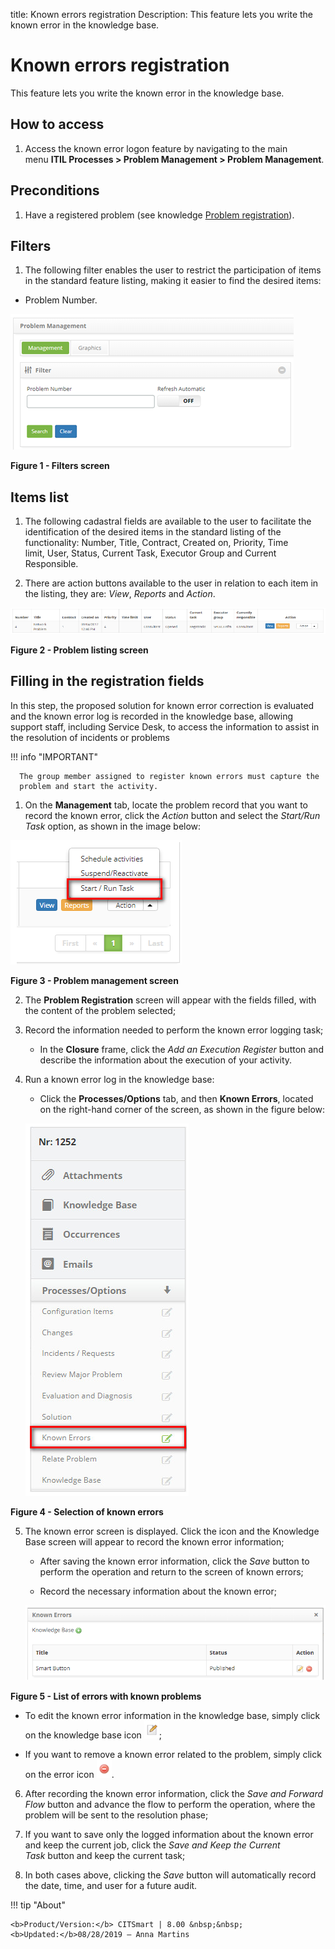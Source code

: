 title: Known errors registration
Description: This feature lets you write the known error in the knowledge base.

# Known errors registration

This feature lets you write the known error in the knowledge base.

How to access
-------------

1.  Access the known error logon feature by navigating to the main menu **ITIL
    Processes > Problem Management > Problem Management**.

Preconditions
-------------

1.  Have a registered problem (see knowledge [Problem registration][1]).

Filters
-------

1.  The following filter enables the user to restrict the participation of items
    in the standard feature listing, making it easier to find the desired items:

-   Problem Number.

 ![Criar](images/errors-1.png)

**Figure 1 - Filters screen**

Items list
----------

1.  The following cadastral fields are available to the user to facilitate the
    identification of the desired items in the standard listing of the
    functionality: Number, Title, Contract, Created
    on, Priority, Time limit, User, Status, Current
    Task, Executor Group and Current Responsible.

2.  There are action buttons available to the user in relation to each item in
    the listing, they are: *View*, *Reports* and *Action*.

 ![Criar](images/errors-2.png)

**Figure 2 - Problem listing screen**

Filling in the registration fields
----------------------------------

In this step, the proposed solution for known error correction is evaluated and
the known error log is recorded in the knowledge base, allowing support staff,
including Service Desk, to access the information to assist in the resolution of
incidents or problems

   !!! info "IMPORTANT"

      The group member assigned to register known errors must capture the
      problem and start the activity.

1.  On the **Management** tab, locate the problem record that you want to record
    the known error, click the *Action* button and select the *Start/Run
    Task* option, as shown in the image below:

   ![Criar](images/errors-3.png)

   **Figure 3 - Problem management screen**

2.  The **Problem Registration** screen will appear with the fields filled, with
    the content of the problem selected;

3.  Record the information needed to perform the known error logging task;

    -   In the **Closure** frame, click the *Add an Execution Register* button
        and describe the information about the execution of your activity.

4.  Run a known error log in the knowledge base:

    -   Click the **Processes/Options** tab, and then **Known Errors**, located
        on the right-hand corner of the screen, as shown in the figure below:

    ![Criar](images/errors-4.png)
   
   **Figure 4 - Selection of known errors**

5.  The known error screen is displayed. Click the icon and the Knowledge Base
    screen will appear to record the known error information;

    -   After saving the known error information, click the *Save* button to
        perform the operation and return to the screen of known errors;

    -   Record the necessary information about the known error;

    ![Criar](images/errors-5.png)
   
   **Figure 5 - List of errors with known problems**

   -   To edit the known error information in the knowledge base, simply click on
    the knowledge base icon ![Criar](images/errors-7.png);

   -   If you want to remove a known error related to the problem, simply click on
    the error icon ![Criar](images/errors-8.png).

6.  After recording the known error information, click the *Save and Forward
    Flow* button and advance the flow to perform the operation, where the
    problem will be sent to the resolution phase;

7.  If you want to save only the logged information about the known error and
    keep the current job, click the *Save and Keep the Current Task* button and
    keep the current task;

8.  In both cases above, clicking the *Save* button will automatically record
    the date, time, and user for a future audit.



[1]:/en-us/citsmart-platform-7/processes/problem/register-problem.html

!!! tip "About"

    <b>Product/Version:</b> CITSmart | 8.00 &nbsp;&nbsp;
    <b>Updated:</b>08/28/2019 – Anna Martins
